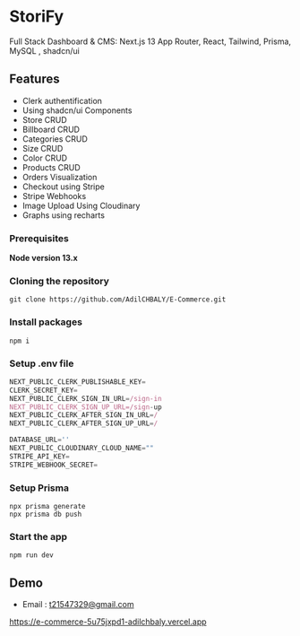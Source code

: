 
# StoriFy

Full Stack Dashboard & CMS: Next.js 13 App Router, React, Tailwind, Prisma, MySQL , shadcn/ui

## Features

- Clerk authentification
- Using shadcn/ui Components
- Store CRUD
- Billboard CRUD
- Categories CRUD
- Size CRUD
- Color CRUD
- Products CRUD
- Orders Visualization
- Checkout using Stripe
- Stripe Webhooks
- Image Upload Using Cloudinary
- Graphs using recharts 

### Prerequisites

**Node version 13.x**

### Cloning the repository

```shell
git clone https://github.com/AdilCHBALY/E-Commerce.git
```

### Install packages

```shell
npm i
```

### Setup .env file


```js
NEXT_PUBLIC_CLERK_PUBLISHABLE_KEY=
CLERK_SECRET_KEY=
NEXT_PUBLIC_CLERK_SIGN_IN_URL=/sign-in
NEXT_PUBLIC_CLERK_SIGN_UP_URL=/sign-up
NEXT_PUBLIC_CLERK_AFTER_SIGN_IN_URL=/
NEXT_PUBLIC_CLERK_AFTER_SIGN_UP_URL=/

DATABASE_URL=''
NEXT_PUBLIC_CLOUDINARY_CLOUD_NAME=""
STRIPE_API_KEY=
STRIPE_WEBHOOK_SECRET=
```

### Setup Prisma

```shell
npx prisma generate
npx prisma db push
```

### Start the app

```shell
npm run dev
```

## Demo

- Email : t21547329@gmail.com


https://e-commerce-5u75jxpd1-adilchbaly.vercel.app

